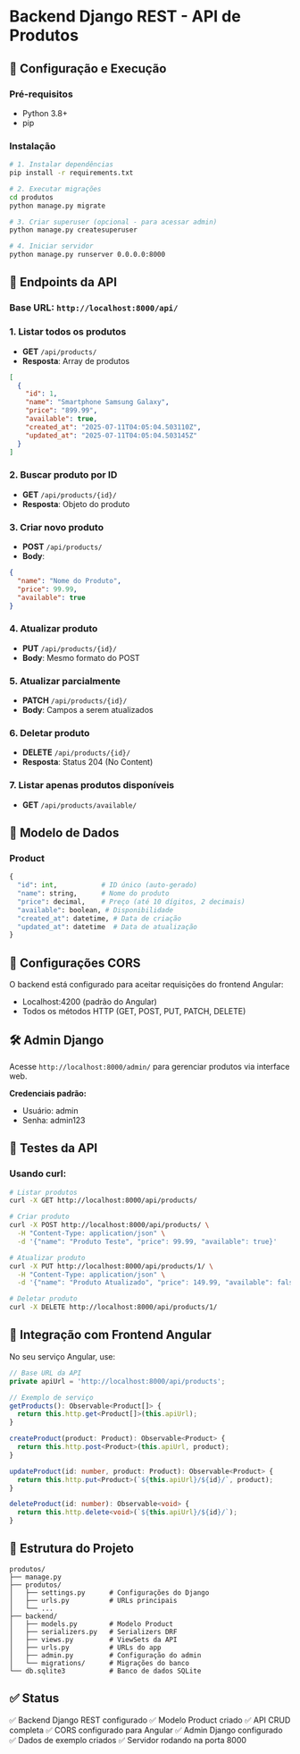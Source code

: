# Backend Django REST - API de Produtos

## 🚀 Configuração e Execução

### Pré-requisitos
- Python 3.8+
- pip

### Instalação
```bash
# 1. Instalar dependências
pip install -r requirements.txt

# 2. Executar migrações
cd produtos
python manage.py migrate

# 3. Criar superuser (opcional - para acessar admin)
python manage.py createsuperuser

# 4. Iniciar servidor
python manage.py runserver 0.0.0.0:8000
```

## 📡 Endpoints da API

### Base URL: `http://localhost:8000/api/`

### 1. Listar todos os produtos
- **GET** `/api/products/`
- **Resposta**: Array de produtos

```json
[
  {
    "id": 1,
    "name": "Smartphone Samsung Galaxy",
    "price": "899.99",
    "available": true,
    "created_at": "2025-07-11T04:05:04.503110Z",
    "updated_at": "2025-07-11T04:05:04.503145Z"
  }
]
```

### 2. Buscar produto por ID
- **GET** `/api/products/{id}/`
- **Resposta**: Objeto do produto

### 3. Criar novo produto
- **POST** `/api/products/`
- **Body**:
```json
{
  "name": "Nome do Produto",
  "price": 99.99,
  "available": true
}
```

### 4. Atualizar produto
- **PUT** `/api/products/{id}/`
- **Body**: Mesmo formato do POST

### 5. Atualizar parcialmente
- **PATCH** `/api/products/{id}/`
- **Body**: Campos a serem atualizados

### 6. Deletar produto
- **DELETE** `/api/products/{id}/`
- **Resposta**: Status 204 (No Content)

### 7. Listar apenas produtos disponíveis
- **GET** `/api/products/available/`

## 🎯 Modelo de Dados

### Product
```python
{
  "id": int,           # ID único (auto-gerado)
  "name": string,      # Nome do produto
  "price": decimal,    # Preço (até 10 dígitos, 2 decimais)
  "available": boolean, # Disponibilidade
  "created_at": datetime, # Data de criação
  "updated_at": datetime  # Data de atualização
}
```

## 🔧 Configurações CORS

O backend está configurado para aceitar requisições do frontend Angular:
- Localhost:4200 (padrão do Angular)
- Todos os métodos HTTP (GET, POST, PUT, PATCH, DELETE)

## 🛠 Admin Django

Acesse `http://localhost:8000/admin/` para gerenciar produtos via interface web.

**Credenciais padrão:**
- Usuário: admin
- Senha: admin123

## 🧪 Testes da API

### Usando curl:

```bash
# Listar produtos
curl -X GET http://localhost:8000/api/products/

# Criar produto
curl -X POST http://localhost:8000/api/products/ \
  -H "Content-Type: application/json" \
  -d '{"name": "Produto Teste", "price": 99.99, "available": true}'

# Atualizar produto
curl -X PUT http://localhost:8000/api/products/1/ \
  -H "Content-Type: application/json" \
  -d '{"name": "Produto Atualizado", "price": 149.99, "available": false}'

# Deletar produto
curl -X DELETE http://localhost:8000/api/products/1/
```

## 🔗 Integração com Frontend Angular

No seu serviço Angular, use:

```typescript
// Base URL da API
private apiUrl = 'http://localhost:8000/api/products';

// Exemplo de serviço
getProducts(): Observable<Product[]> {
  return this.http.get<Product[]>(this.apiUrl);
}

createProduct(product: Product): Observable<Product> {
  return this.http.post<Product>(this.apiUrl, product);
}

updateProduct(id: number, product: Product): Observable<Product> {
  return this.http.put<Product>(`${this.apiUrl}/${id}/`, product);
}

deleteProduct(id: number): Observable<void> {
  return this.http.delete<void>(`${this.apiUrl}/${id}/`);
}
```

## 📂 Estrutura do Projeto

```
produtos/
├── manage.py
├── produtos/
│   ├── settings.py      # Configurações do Django
│   ├── urls.py          # URLs principais
│   └── ...
├── backend/
│   ├── models.py        # Modelo Product
│   ├── serializers.py   # Serializers DRF
│   ├── views.py         # ViewSets da API
│   ├── urls.py          # URLs do app
│   ├── admin.py         # Configuração do admin
│   └── migrations/      # Migrações do banco
└── db.sqlite3           # Banco de dados SQLite
```

## ✅ Status

✅ Backend Django REST configurado
✅ Modelo Product criado
✅ API CRUD completa
✅ CORS configurado para Angular
✅ Admin Django configurado
✅ Dados de exemplo criados
✅ Servidor rodando na porta 8000
